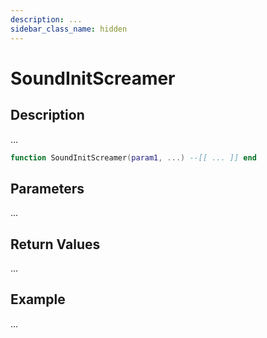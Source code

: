```yaml
---
description: ...
sidebar_class_name: hidden
---
```


# SoundInitScreamer

## Description

...

```lua
function SoundInitScreamer(param1, ...) --[[ ... ]] end
```

## Parameters

...

## Return Values

...

## Example

...

